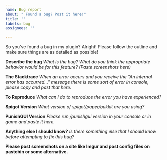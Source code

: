 ```yaml
---
name: Bug report
about: " Found a bug? Post it here!"
title: ''
labels: bug
assignees: ''

---
```


So you've found a bug in my plugin? Alright! Please follow the outline and make sure things are as detailed as possible!

**Describe the bug**
*What is the bug? What do you think the appropriate behavior would be for this feature? (Paste screenshots here)*

**The Stacktrace** 
*When an error occurs and you receive the "An internal error has occurred..." message there is some sort of error in console, please copy and past that here.*

**To Reproduce**
*What can I do to reproduce the error you have experienced?*

**Spigot Version**
*What version of spigot/paper/bukkit are you using?*

**PunishGUI Version**
*Please run */punishgui* version in your console or in game and paste it here.*

**Anything else I should know?**
*Is there something else that I should know before attempting to fix this bug?*

__Please post screenshots on a site like Imgur and post config files on pastebin or some alternative.__
